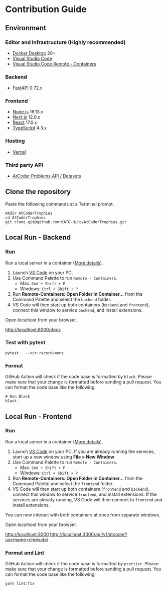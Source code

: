 # Contribution Guide

## Environment

### Editor and Infrastructure (Highly recommended)

- [Docker Desktop](https://www.docker.com/products/docker-desktop) 20+
- [Visual Studio Code](https://code.visualstudio.com/)
- [Visual Studio Code Remote - Containers](https://code.visualstudio.com/docs/remote/containers)

### Backend

- [FastAPI](https://fastapi.tiangolo.com) 0.72.x

### Frontend

- [Node.js](https://nodejs.org) 16.13.x
- [Next.js](https://nextjs.org/) 12.0.x
- [React](https://reactjs.org/) 17.0.x
- [TypeScript](https://www.typescriptlang.org/) 4.3.x

### Hosting

- [Vercel](https://vercel.com/)

### Third party API

- [AtCoder Problems API / Datasets](https://github.com/kenkoooo/AtCoderProblems/blob/master/doc/api.md)

## Clone the repository

Paste the following commands at a Terminal prompt.

```termial
mkdir AtCoderTrophies
cd AtCoderTrophies
git clone git@github.com:KATO-Hiro/AtCoderTrophies.git
```

## Local Run - Backend

### Run

Run a local server in a container ([More details](https://code.visualstudio.com/remote/advancedcontainers/connect-multiple-containers)).

1. Launch [VS Code](https://code.visualstudio.com/) on your PC.
2. Use Command Palette to run `Remote - Containers`.
   - Mac: `Cmd + Shift + P`
   - Windows: `Ctrl + Shift + P`
3. Run **Remote-Containers: Open Folder in Container...** from the Command Palette and select the `backend` folder.
4. VS Code will then start up both containers (`backend` and `frontend`), connect this window to service `backend`, and install extensions.

Open localhost from your browser.

<http://localhost:8000/docs>

### Test with pytest

```terminal
pytest . --vcr-record=none
```

### Format

GitHub Action will check if the code base is formatted by `black`. Please make sure that your change is formatted before sending a pull request. You can format the code base like the following:

```terminal
# Run Black
black .
```

## Local Run - Frontend

### Run

Run a local server in a container ([More details](https://code.visualstudio.com/remote/advancedcontainers/connect-multiple-containers)).

1. Launch [VS Code](https://code.visualstudio.com/) on your PC.
  If you are already running the services, start up a new window using **File > New Window**.
2. Use Command Palette to run `Remote - Containers`.
   - Mac: `Cmd + Shift + P`
   - Windows: `Ctrl + Shift + P`
3. Run **Remote-Containers: Open Folder in Container...** from the Command Palette and select the `frontend` folder.
4. VS Code will then start up both containers (`frontend` and `backend`), connect this window to service `frontend`, and install extensions.
  If the services are already running, VS Code will then connect to `frontend` and install extensions.

You can now interact with both containers at once from separate windows.

Open localhost from your browser.

<http://localhost:3000>
<http://localhost:3000/api/v1/atcoder?username=chokudai>

### Format and Lint

GitHub Action will check if the code base is formatted by `prettier`. Please make sure that your change is formatted before sending a pull request. You can format the code base like the following:

```terminal
yarn lint:fix
```
